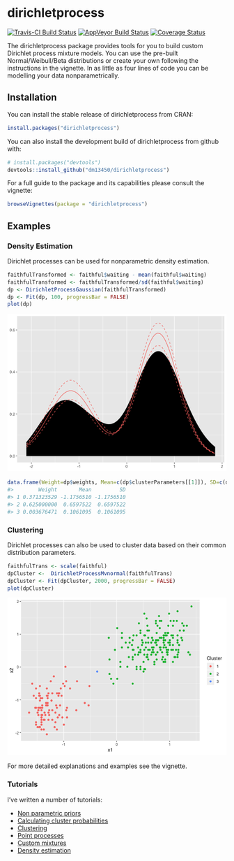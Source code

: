 
<!-- README.md is generated from README.Rmd. Please edit that file -->

# dirichletprocess

[![Travis-CI Build
Status](https://travis-ci.org/dm13450/dirichletprocess.svg?branch=master)](https://travis-ci.org/dm13450/dirichletprocess)
[![AppVeyor Build
Status](https://ci.appveyor.com/api/projects/status/github/dm13450/dirichletprocess?branch=master&svg=true)](https://ci.appveyor.com/project/dm13450/dirichletprocess)
[![Coverage
Status](https://codecov.io/gh/dm13450/dirichletprocess/branch/master/graph/badge.svg)](https://codecov.io/gh/dm13450/dirichletprocess)

The dirichletprocess package provides tools for you to build custom
Dirichlet process mixture models. You can use the pre-built
Normal/Weibull/Beta distributions or create your own following the
instructions in the vignette. In as little as four lines of code you can
be modelling your data nonparametrically.

## Installation

You can install the stable release of dirichletprocess from CRAN:

``` r
install.packages("dirichletprocess")
```

You can also install the development build of dirichletprocess from
github with:

``` r
# install.packages("devtools")
devtools::install_github("dm13450/dirichletprocess")
```

For a full guide to the package and its capabilities please consult the
vignette:

``` r
browseVignettes(package = "dirichletprocess")
```

## Examples

### Density Estimation

Dirichlet processes can be used for nonparametric density estimation.

``` r
faithfulTransformed <- faithful$waiting - mean(faithful$waiting)
faithfulTransformed <- faithfulTransformed/sd(faithful$waiting)
dp <- DirichletProcessGaussian(faithfulTransformed)
dp <- Fit(dp, 100, progressBar = FALSE)
plot(dp)
```

![](vignettes/img/density-1.png)<!-- -->

``` r
data.frame(Weight=dp$weights, Mean=c(dp$clusterParameters[[1]]), SD=c(dp$clusterParameters[[1]]))
#>        Weight       Mean         SD
#> 1 0.371323529 -1.1756510 -1.1756510
#> 2 0.625000000  0.6597522  0.6597522
#> 3 0.003676471  0.1061095  0.1061095
```

### Clustering

Dirichlet processes can also be used to cluster data based on their
common distribution parameters.

``` r
faithfulTrans <- scale(faithful)
dpCluster <-  DirichletProcessMvnormal(faithfulTrans)
dpCluster <- Fit(dpCluster, 2000, progressBar = FALSE)
plot(dpCluster)
```

![](vignettes/img/clustering-1.png)<!-- -->

For more detailed explanations and examples see the vignette.

### Tutorials

I’ve written a number of tutorials:

  - [Non parametric
    priors](http://dm13450.github.io/2019/02/22/Nonparametric-Prior.html)
  - [Calculating cluster
    probabilities](http://dm13450.github.io/2018/11/21/Cluster-Probabilities.html)
  - [Clustering](http://dm13450.github.io/2018/05/30/Clustering.html)
  - [Point
    processes](http://dm13450.github.io/2018/03/08/dirichletprocess-pointprocess.html)
  - [Custom
    mixtures](http://dm13450.github.io/2018/02/21/Custom-Distributions-Conjugate.html)
  - [Density
    estimation](http://dm13450.github.io/2018/02/01/Dirichlet-Density.html)
